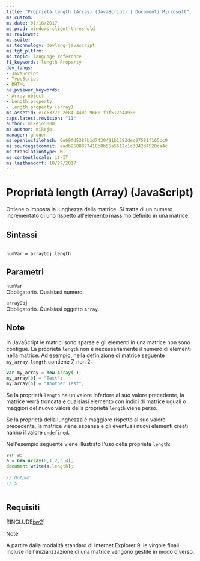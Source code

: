 ```yaml
---
title: "Proprietà length (Array) (JavaScript) | Documenti Microsoft"
ms.custom: 
ms.date: 01/18/2017
ms.prod: windows-client-threshold
ms.reviewer: 
ms.suite: 
ms.technology: devlang-javascript
ms.tgt_pltfrm: 
ms.topic: language-reference
f1_keywords: length Property
dev_langs:
- JavaScript
- TypeScript
- DHTML
helpviewer_keywords:
- Array object
- Length property
- length property (array)
ms.assetid: e1c6377c-2e84-440a-9660-f1f512e4a938
caps.latest.revision: "11"
author: mikejo5000
ms.author: mikejo
manager: ghogen
ms.openlocfilehash: 6e69fd5387b1d7430491b1693dec07581f165cc9
ms.sourcegitcommit: aadb9588877418b8b55a5612c1d3842d4520ca4c
ms.translationtype: MT
ms.contentlocale: it-IT
ms.lasthandoff: 10/27/2017
---
```

# <a name="length-property-array-javascript"></a>Proprietà length (Array) (JavaScript)
Ottiene o imposta la lunghezza della matrice. Si tratta di un numero incrementato di uno rispetto all'elemento massimo definito in una matrice.  
  
## <a name="syntax"></a>Sintassi  
  
```  
  
numVar = arrayObj.length   
```  
  
## <a name="parameters"></a>Parametri  
 `numVar`  
 Obbligatorio. Qualsiasi numero.  
  
 `arrayObj`  
 Obbligatorio. Qualsiasi oggetto `Array`.  
  
## <a name="remarks"></a>Note  
 In JavaScript le matrici sono sparse e gli elementi in una matrice non sono contigue. La proprietà `length` non è necessariamente il numero di elementi nella matrice. Ad esempio, nella definizione di matrice seguente `my_array.length` contiene 7, non 2:  
  
```JavaScript  
var my_array = new Array( );  
my_array[0] = "Test";  
my_array[6] = "Another Test";  
```  
  
 Se la proprietà `length` ha un valore inferiore al suo valore precedente, la matrice verrà troncata e qualsiasi elemento con indici di matrice uguali o maggiori del nuovo valore della proprietà `length` viene perso.  
  
 Se la proprietà della lunghezza è maggiore rispetto al suo valore precedente, la matrice viene espansa e gli eventuali nuovi elementi creati hanno il valore `undefined`.  
  
 Nell'esempio seguente viene illustrato l'uso della proprietà `length`:  
  
```JavaScript  
var a;  
a = new Array(0,1,2,3,4);  
document.write(a.length);  
  
// Output  
// 5  
  
```  
  
## <a name="requirements"></a>Requisiti  
 [!INCLUDE[jsv2](../../javascript/reference/includes/jsv2-md.md)]  
  
> [!NOTE]
>  A partire dalla modalità standard di Internet Explorer 9, le virgole finali incluse nell'inizializzazione di una matrice vengono gestite in modo diverso.